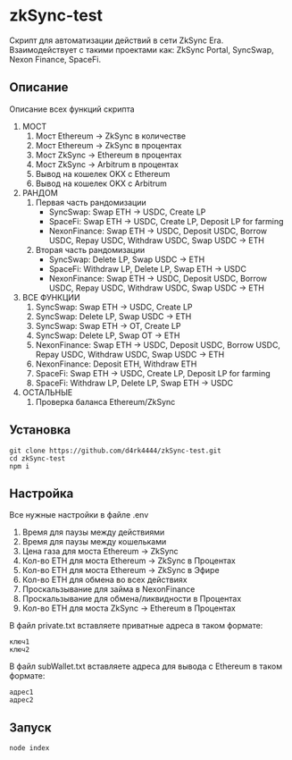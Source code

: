 # zkSync-test
Скрипт для автоматизации действий в сети ZkSync Era. Взаимодействует с такими проектами как: ZkSync Portal, SyncSwap, Nexon Finance, SpaceFi.    

## Описание
Описание всех функций скрипта      

1. МОСТ     
    1. Мост Ethereum -> ZkSync в количестве     
    2. Мост Ethereum -> ZkSync в процентах      
    3. Мост ZkSync -> Ethereum в процентах      
    4. Мост ZkSync -> Arbitrum в процентах      
    5. Вывод на кошелек OKX c Ethereum    
    6. Вывод на кошелек OKX c Arbitrum     
2. РАНДОМ       
    1. Первая часть рандомизации    
        - SyncSwap: Swap ETH -> USDC, Create LP     
        - SpaceFi: Swap ETH -> USDC, Create LP, Deposit LP for farming      
        - NexonFinance: Swap ETH -> USDC, Deposit USDC, Borrow USDC, Repay USDC, Withdraw USDC, Swap USDC -> ETH     
    2. Вторая часть рандомизации    
        - SyncSwap: Delete LP, Swap USDC -> ETH     
        - SpaceFi: Withdraw LP, Delete LP, Swap ETH -> USDC     
        - NexonFinance: Swap ETH -> USDC, Deposit USDC, Borrow USDC, Repay USDC, Withdraw USDC, Swap USDC -> ETH     
3. ВСЕ ФУНКЦИИ      
    1. SyncSwap: Swap ETH -> USDC, Create LP    
    2. SyncSwap: Delete LP, Swap USDC -> ETH    
    3. SyncSwap: Swap ETH -> OT, Create LP    
    4. SyncSwap: Delete LP, Swap OT -> ETH    
    5. NexonFinance: Swap ETH -> USDC, Deposit USDC, Borrow USDC, Repay USDC, Withdraw USDC, Swap USDC -> ETH    
    6. NexonFinance: Deposit ETH, Withdraw ETH      
    7. SpaceFi: Swap ETH -> USDC, Create LP, Deposit LP for farming     
    8. SpaceFi: Withdraw LP, Delete LP, Swap ETH -> USDC    
4. ОСТАЛЬНЫЕ
    1. Проверка баланса Ethereum/ZkSync
    
## Установка
```
git clone https://github.com/d4rk4444/zkSync-test.git
cd zkSync-test
npm i
```

## Настройка
Все нужные настройки в файле .env    
    
1. Время для паузы между действиями          
2. Время для паузы между кошельками     
3. Цена газа для моста Ethereum -> ZkSync   
4. Кол-во ETH для моста Ethereum -> ZkSync в Процентах  
5. Кол-во ETH для моста Ethereum -> ZkSync в Эфире  
6. Кол-во ETH для обмена во всех действиях  
7. Проскальзывание для займа в NexonFinance 
8. Проскальзывание для обмена/ликвидности в Процентах   
9. Кол-во ETH для моста ZkSync -> Ethereum в Процентах  

В файл private.txt вставляете приватные адреса в таком формате:     
```
ключ1
ключ2
```

В файл subWallet.txt вставляете адреса для вывода с Ethereum в таком формате:      
```
адрес1
адрес2
```
    
## Запуск
```
node index
```